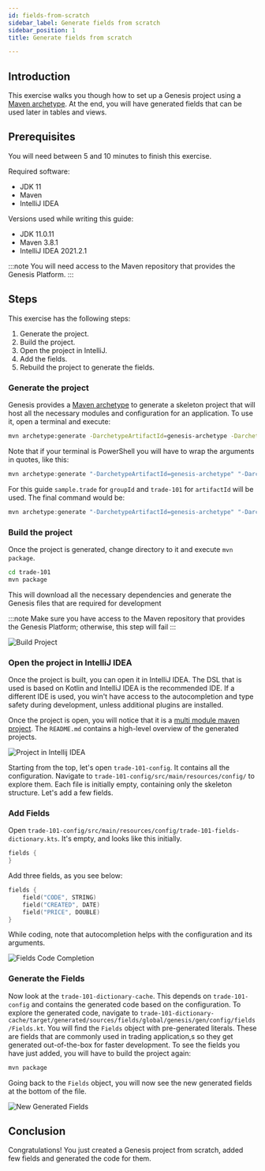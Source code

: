 ```yaml
---
id: fields-from-scratch
sidebar_label: Generate fields from scratch
sidebar_position: 1
title: Generate fields from scratch

---
```

## Introduction

This exercise walks you though how to set up a Genesis project using a [Maven archetype](https://maven.apache.org/guides/introduction/introduction-to-archetypes.html). At the end, you will have generated fields that can be  used later in tables and views.

## Prerequisites

You will need between 5 and 10 minutes to finish this exercise.

Required software:

* JDK 11
* Maven
* IntelliJ IDEA

Versions used while writing this guide:

* JDK 11.0.11
* Maven 3.8.1
* IntelliJ IDEA 2021.2.1

:::note
You will need access to the Maven repository that provides the Genesis Platform.
:::

## Steps

This exercise has the following steps:
1. Generate the project.
2. Build the project.
3. Open the project in IntelliJ.
4. Add the fields.
5. Rebuild the project to generate the fields.

### Generate the project

Genesis provides a [Maven archetype](https://maven.apache.org/guides/introduction/introduction-to-archetypes.html) to generate a skeleton project that will host all the necessary modules and configuration for an application. To use it, open a terminal and execute:

```bash
mvn archetype:generate -DarchetypeArtifactId=genesis-archetype -DarchetypeGroupId=global.genesis -DgroupId=<group_id> -Dversion=1.0.0-SNAPSHOT -DinteractiveMode=true -DarchetypeVersion=5.2.0 -DartifactId=<artifact_id>
```

Note that if your terminal is PowerShell you will have to wrap the arguments in quotes, like this:

```powershell
mvn archetype:generate "-DarchetypeArtifactId=genesis-archetype" "-DarchetypeGroupId=global.genesis" "-DgroupId=<group_id>" "-Dversion=1.0.0-SNAPSHOT" "-DinteractiveMode=true" "-DarchetypeVersion=5.2.0" "-DartifactId=<artifact_id>"
```

For this guide `sample.trade` for `groupId` and `trade-101` for `artifactId` will be used. The final command would be:

```powershell
mvn archetype:generate "-DarchetypeArtifactId=genesis-archetype" "-DarchetypeGroupId=global.genesis" "-DgroupId=sample.trade" "-Dversion=1.0.0-SNAPSHOT" "-DinteractiveMode=true" "-DarchetypeVersion=5.2.0" "-DartifactId=trade-101"
```

### Build the project

Once the project is generated, change directory to it and execute `mvn package`.

```bash
cd trade-101
mvn package
```

This will download all the necessary dependencies and generate the Genesis files that are required for development

:::note
Make sure you have access to the Maven repository that provides the Genesis Platform;  otherwise, this step will fail
:::

![Build Project](/img/built_project.png)

### Open the project in IntelliJ IDEA

Once the project is built, you can open it in IntelliJ IDEA. The DSL that is used is based on Kotlin and IntelliJ IDEA is the recommended IDE. If a different IDE is used, you win't have access to the autocompletion and type safety during development, unless additional plugins are installed.

Once the project is open, you will notice that it is a [multi module maven project](https://maven.apache.org/guides/mini/guide-multiple-modules.html). The `README.md` contains a high-level overview of the generated projects.

![Project in Intellij IDEA](/img/open_generated_project.png)

Starting from the top, let's open `trade-101-config`. It contains all the configuration. Navigate to `trade-101-config/src/main/resources/config/` to explore them. Each file is initially empty, containing only the skeleton structure. Let's add a few fields.

### Add Fields

Open `trade-101-config/src/main/resources/config/trade-101-fields-dictionary.kts`. It's empty, and looks like this initially.

```kotlin
fields {
}
```

Add three fields, as you see below:

```kotlin
fields {
    field("CODE", STRING)
    field("CREATED", DATE)
    field("PRICE", DOUBLE)
}
```

While coding, note that autocompletion helps with the configuration and its arguments.

![Fields Code Completion](/img/field_autocompletion.png)

### Generate the Fields

Now look at the `trade-101-dictionary-cache`. This depends on `trade-101-config` and contains the generated code based on the configuration. 
To explore the generated code, navigate to `trade-101-dictionary-cache/target/generated/sources/fields/global/genesis/gen/config/fields/Fields.kt`. You will find the `Fields` object with pre-generated literals. These are fields that are commonly used in trading application,s so they get generated out-of-the-box for faster development. To see the fields you have just added, you will have to build the project again:

```bash
mvn package
```

Going back to the `Fields` object, you will now see the new generated fields at the bottom of the file.

![New Generated Fields](/img/the_new_generated_fields.png)

## Conclusion

Congratulations! You just created a Genesis project from scratch, added few fields and generated the code for them.